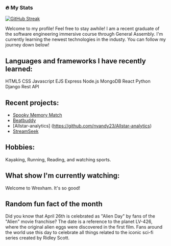 
### :fire: My Stats

[![GitHub Streak](http://github-readme-streak-stats.herokuapp.com?user=nvandy23&theme=dark&background=000000)](https://git.io/streak-stats)

Welcome to my profile! Feel free to stay awhile! I am a recent graduate of the software engineering immersive course through General Assembly.
I'm currently learning the newest technologies in the industy. You can follow my journey down below! 

## Languages and frameworks I have recently learned:
HTML5
CSS 
Javascript
EJS 
Express
Node.js
MongoDB
React
Python
Django
Rest API

## Recent projects:
- [Spooky Memory Match](https://nvandy23.github.io/P1-Memory-Matcher-game/)
- [Beatbuddy](https://github.com/connorgunter/music-playlist-app)
- [Allstar-analytics] (https://github.com/nvandy23/Allstar-analytics)
- [StreamSeek](https://github.com/nvandy23/StreamSeek-Capstone-Frontend)


## Hobbies:
Kayaking, Running, Reading, and watching sports.

## What show I'm currently watching:
Welcome to Wrexham. It's so good! 

## Random fun fact of the month 
Did you know that April 26th is celebrated as "Alien Day" by fans of the "Alien" movie franchise? The date is a reference to the planet LV-426, where the original alien eggs were discovered in the first film. Fans around the world use this day to celebrate all things related to the iconic sci-fi series created by Ridley Scott.
